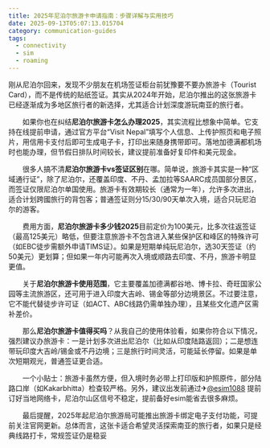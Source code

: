```yaml
---
title: 2025年尼泊尔旅游卡申请指南：步骤详解与实用技巧
date: 2025-09-13T05:07:13.015704
category: communication-guides
tags:
  - connectivity
  - sim
  - roaming
---
```


刚从尼泊尔回来，发现不少朋友在机场签证柜台前犹豫要不要办旅游卡（Tourist Card），而不是传统的贴纸签证。其实从2024年开始，尼泊尔推出的这张旅游卡已经逐渐成为多地区旅行者的新选择，尤其适合计划深度游玩南亚的旅行者。

　　如果你也在纠结**尼泊尔旅游卡怎么办理2025**，其实流程比想象中简单。它支持在线提前申请，通过官方平台“Visit Nepal”填写个人信息、上传护照页和电子照片，用信用卡支付后即可生成电子卡，打印出来随身携带即可。落地加德满都机场时也能办理，但节假日排队时间较长，建议提前准备好复印件和美元现金。

　　很多人搞不清**尼泊尔旅游卡vs签证区别**在哪。简单说，旅游卡其实是一种“区域通行证”，除了尼泊尔，还覆盖印度、不丹、孟加拉等SAARC成员国部分景区，而签证仅限尼泊尔单国使用。旅游卡有效期较长（通常为一年），允许多次进出，适合计划跨國旅行的背包客；普通签证则分15/30/90天单次入境，适合只玩尼泊尔的游客。

　　费用方面，**尼泊尔旅游卡多少钱2025**目前定价为100美元，比多次往返签证（最高125美元）略低，但要注意旅游卡不包含进入某些保护区和峰区的特殊许可（如EBC徒步需额外申请TIMS证）。如果是短期单纯玩尼泊尔，选30天签证（约50美元）更划算；但如果一年内可能再次入境或顺路去印度、不丹，旅游卡明显更值。

　　关于**尼泊尔旅游卡使用范围**，它主要覆盖加德满都谷地、博卡拉、奇旺国家公园等主流旅游区，还可用于进入印度大吉岭、锡金等部分边境景区。不过要注意，它不能代替徒步许可证（如ACT、ABC线路仍需单独办理），且某些文化遗产区需补差价。

　　那么**尼泊尔旅游卡值得买吗**？从我自己的使用体验看，如果你符合以下情况，强烈建议办旅游卡：一是计划多次进出尼泊尔（比如从印度陆路返回）；二是想连带玩印度大吉岭/锡金或不丹边境；三是旅行时间灵活，可能延长停留。如果是单次短期观光，普通签证更合适。

　　一个小贴士：旅游卡虽然方便，但入境时务必带上打印版和护照原件，部分陆路口岸（如Kakarbhitta）检查较严格。另外，建议出发前通过✈[@esim1088](https://t.me/s/esim1088) 提前订好当地网络卡，尼泊尔山区信号不稳定，提前备好esim能省去很多麻烦。

　　最后提醒，2025年起尼泊尔旅游局可能推出旅游卡绑定电子支付功能，可提前关注官网更新。总体而言，这张卡适合希望灵活探索南亚的旅行者，如果只是经典线路打卡，常规签证仍是稳妥